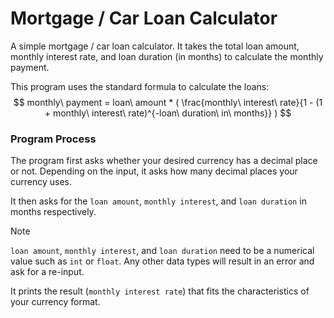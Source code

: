 # Mortgage / Car Loan Calculator

A simple mortgage / car loan calculator. It takes the total loan amount, monthly interest rate, and loan duration (in months) to calculate the monthly payment.

This program uses the standard formula to calculate the loans:
$$
monthly\ payment = loan\ amount * ( \frac{monthly\ interest\ rate}{1 - (1 + monthly\ interest\ rate)^{-loan\ duration\ in\ months}} )
$$

### Program Process

The program first asks whether your desired currency has a decimal place or not. Depending on the input, it asks how many decimal places your currency uses. 

It then asks for the `loan amount`, `monthly interest`, and `loan duration` in months respectively.

> [!NOTE]
>
> `loan amount`, `monthly interest`, and `loan duration` need to be a numerical value such as `int` or `float`. Any other data types will result in an error and ask for a re-input.

It prints the result (`monthly interest rate`) that fits the characteristics of your currency format.

